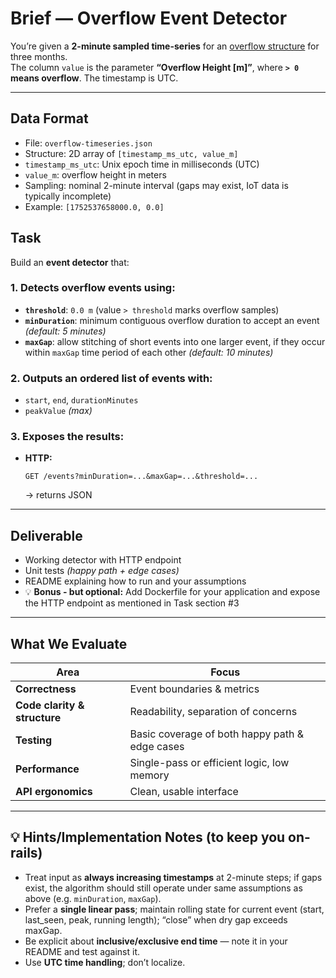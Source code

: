 # Brief — Overflow Event Detector

You’re given a **2-minute sampled time-series** for an [overflow structure](https://en.wikipedia.org/wiki/Sanitary_sewer_overflow) for three months.  
The column `value` is the parameter **“Overflow Height [m]”**, where **`> 0` means overflow**. The timestamp is UTC.

---

## Data Format

- File: `overflow-timeseries.json`
- Structure: 2D array of `[timestamp_ms_utc, value_m]`
- `timestamp_ms_utc`: Unix epoch time in milliseconds (UTC)
- `value_m`: overflow height in meters
- Sampling: nominal 2-minute interval (gaps may exist, IoT data is typically incomplete)
- Example: `[1752537658000.0, 0.0]`

##  Task

Build an **event detector** that:

### 1. Detects overflow events using:
- **`threshold`**: `0.0 m` (value `> threshold` marks overflow samples)  
- **`minDuration`**: minimum contiguous overflow duration to accept an event *(default: 5 minutes)*  
- **`maxGap`**: allow stitching of short events into one larger event, if they occur within `maxGap` time period of each other *(default: 10 minutes)*  

### 2. Outputs an ordered list of events with:
- `start`, `end`, `durationMinutes`  
- `peakValue` *(max)*  

### 3. Exposes the results:
- **HTTP:**  
  ```
  GET /events?minDuration=...&maxGap=...&threshold=...
  ```
  → returns JSON

---

##  Deliverable

-  Working detector with HTTP endpoint  
-  Unit tests *(happy path + edge cases)*  
-  README explaining how to run and your assumptions  
- 💡 **Bonus - but optional:** Add Dockerfile for your application and expose the HTTP endpoint as mentioned in Task section #3

---

## What We Evaluate

| Area | Focus |
|------|-------|
| **Correctness** | Event boundaries & metrics |
| **Code clarity & structure** | Readability, separation of concerns |
| **Testing** | Basic coverage of both happy path & edge cases |
| **Performance** | Single-pass or efficient logic, low memory |
| **API ergonomics** | Clean, usable interface |

---

## 💡 Hints/Implementation Notes (to keep you on-rails)

- Treat input as **always increasing timestamps** at 2-minute steps; if gaps exist, the algorithm should still operate under same assumptions as above (e.g. `minDuration`, `maxGap`).  
- Prefer a **single linear pass**; maintain rolling state for current event (start, last_seen, peak, running length); “close” when dry gap exceeds maxGap.
- Be explicit about **inclusive/exclusive end time** — note it in your README and test against it.  
- Use **UTC time handling**; don’t localize. 
